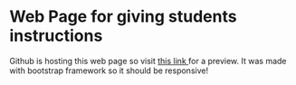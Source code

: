 # Web Page for giving students instructions
Github is hosting this web page so visit [this link ](http:\\ivamate.github.io) for a preview.
It was made with bootstrap framework so it should be responsive!

